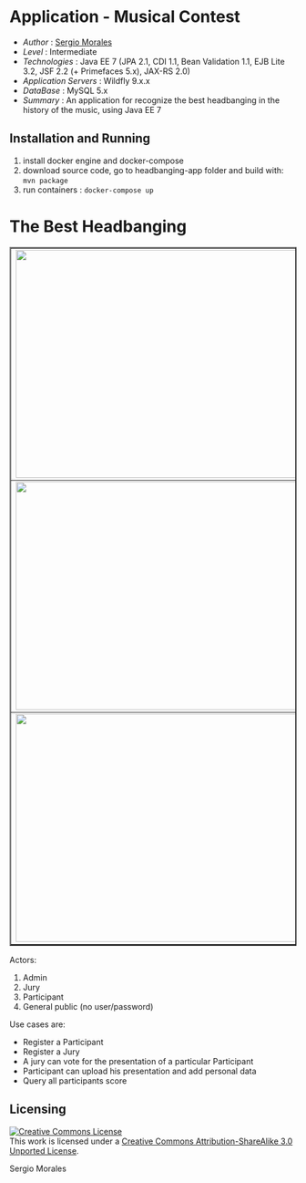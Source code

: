 ﻿# Application - Musical Contest

* *Author* : [Sergio Morales](http://www.linkedin.com/profile/view?id=199182063)
* *Level* : Intermediate
* *Technologies* : Java EE 7 (JPA 2.1, CDI 1.1, Bean Validation 1.1, EJB Lite 3.2, JSF 2.2 (+ Primefaces 5.x), JAX-RS 2.0)
* *Application Servers* : Wildfly 9.x.x
* *DataBase* : MySQL 5.x
* *Summary* : An application for recognize the best headbanging in the history of the music, using Java EE 7

## Installation and Running

1. install docker engine and docker-compose
2. download source code, go to headbanging-app folder and build with: ``` mvn package ```
3. run containers : ``` docker-compose up ```

The Best Headbanging 
======================================

<table border="2" align="center">
    <tr>
        <td>
            <img src="https://cloud.githubusercontent.com/assets/1953226/11271216/a1c0c6b0-8e92-11e5-9b63-bbec03c7d192.png" width="800px" height="400px" />
        </td>
    <tr>
        <td>
            <img src="https://cloud.githubusercontent.com/assets/1953226/2936919/577911f4-d87a-11e3-9339-19236a069dce.png" width="800px" height="400px" />
        </td>
    </tr>
    <tr>
        <td>
            <img src="https://cloud.githubusercontent.com/assets/1953226/2936920/5781db18-d87a-11e3-96d5-9fe5c83cfd75.png" width="800px" height="400px" />
        </td>
    </tr>    
</table>

Actors:

1. Admin
2. Jury
2. Participant
3. General public (no user/password)

Use cases are:

* Register a Participant
* Register a Jury
* A jury can vote for the presentation of a particular Participant
* Participant can upload his presentation and add personal data
* Query all participants score


## Licensing

<a rel="license" href="http://creativecommons.org/licenses/by-sa/3.0/"><img alt="Creative Commons License" style="border-width:0" src="http://i.creativecommons.org/l/by-sa/3.0/88x31.png" /></a><br />This work is licensed under a <a rel="license" href="http://creativecommons.org/licenses/by-sa/3.0/">Creative Commons Attribution-ShareAlike 3.0 Unported License</a>.

<div class="footer">
    <span class="footerTitle"><span class="uc">S</span>ergio <span class="uc">M</span>orales</span>
</div>
